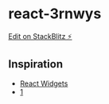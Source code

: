 # react-3rnwys

[Edit on StackBlitz ⚡️](https://stackblitz.com/edit/react-3rnwys)

## Inspiration

- [React Widgets](https://javascriptpros.com/creating-react-widgets-embedded-anywhere/)
- [1](https://dev.to/soorajsnblaze333/build-a-pluggable-widget-for-your-web-app-3k2l)